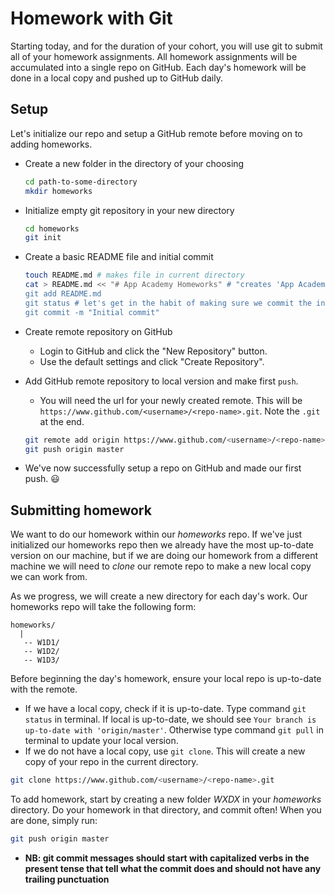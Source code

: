# Homework with Git

Starting today, and for the duration of your cohort, you will use git to submit all of your homework assignments. All homework assignments will be accumulated into a single repo on GitHub. Each day's homework will be done in a local copy and pushed up to GitHub daily.

## Setup
Let's initialize our repo and setup a GitHub remote before moving on to adding homeworks.
* Create a new folder in the directory of your choosing
  ```bash
  cd path-to-some-directory
  mkdir homeworks
  ```

* Initialize empty git repository in your new directory
  ```bash
  cd homeworks
  git init
  ```

* Create a basic README file and initial commit
  ```bash
  touch README.md # makes file in current directory
  cat > README.md << "# App Academy Homeworks" # "creates 'App Academy Homeworks' header in README"
  git add README.md
  git status # let's get in the habit of making sure we commit the intended files
  git commit -m "Initial commit"
  ```

* Create remote repository on GitHub
  * Login to GitHub and click the "New Repository" button.
  * Use the default settings and click "Create Repository".

* Add GitHub remote repository to local version and make first `push`.
  * You will need the url for your newly created remote. This will be `https://www.github.com/<username>/<repo-name>.git`. Note the `.git` at the end.
  ```bash
  git remote add origin https://www.github.com/<username>/<repo-name>.git
  git push origin master
  ```

* We've now successfully setup a repo on GitHub and made our first push. :smiley:

## Submitting homework
We want to do our homework within our *homeworks* repo. If we've just initialized our homeworks repo then we already have the most up-to-date version on our machine, but if we are doing our homework from a different machine we will need to *clone* our remote repo to make a new local copy we can work from.

As we progress, we will create a new directory for each day's work. Our homeworks repo will take the following form:
```
homeworks/
  |
   -- W1D1/
   -- W1D2/
   -- W1D3/
```

Before beginning the day's homework, ensure your local repo is up-to-date with the remote.
  * If we have a local copy, check if it is up-to-date. Type command `git status` in terminal. If local is up-to-date, we should see `Your branch is up-to-date with 'origin/master'`. Otherwise type command `git pull` in terminal to update your local version.
  * If we do not have a local copy, use `git clone`. This will create a new copy of your repo in the current directory.
  ```bash
  git clone https://www.github.com/<username>/<repo-name>.git
  ```

To add homework, start by creating a new folder *WXDX* in your *homeworks* directory. Do your homework in that directory, and commit often! When you are done, simply run:

```bash
git push origin master
```

* **NB: git commit messages should start with capitalized verbs in the present tense that tell what the commit does and should not have any trailing punctuation**
